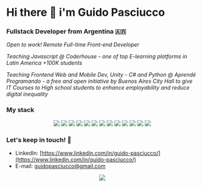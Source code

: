 # Hi there 👋 i'm **Guido Pasciucco**
### Fullstack Developer from Argentina 🇦🇷

*Open to work! Remote Full-time Front-end Developer*

*Teaching Javascript @ Coderhouse - one of top E-learning platforms in Latin America +100K students*

*Teaching Frontend Web and Mobile Dev, Unity - C# and Python @ Aprendé Programando - a free and open initiative by Buenos Aires City Hall to give IT Courses to High school students to enhance employability and reduce digital inequality*
 
### My stack 

<div align="center">
    <img src="https://img.shields.io/badge/HTML5-E34F26?style=for-the-badge&logo=html5&logoColor=white" />
    <img src="https://img.shields.io/badge/CSS3-1572B6?style=for-the-badge&logo=css3&logoColor=white" />
    <img src="https://img.shields.io/badge/JavaScript-F7DF1E?style=for-the-badge&logo=javascript&logoColor=black" />
    <img src="https://img.shields.io/badge/Express.js-404D59?style=for-the-badge" />
    <img src="https://img.shields.io/badge/React-20232A?style=for-the-badge&logo=react&logoColor=61DAFB" /> 
    <img src="https://img.shields.io/badge/Node.js-43853D?style=for-the-badge&logo=node.js&logoColor=white" />
    <img src="https://img.shields.io/badge/MySQL-00000F?style=for-the-badge&logo=mysql&logoColor=white" />
    <img src="https://img.shields.io/badge/MongoDB-4EA94B?style=for-the-badge&logo=mongodb&logoColor=white" />
    <img src="https://img.shields.io/badge/PostgreSQL-316192?style=for-the-badge&logo=postgresql&logoColor=white" />
    <img src="https://img.shields.io/badge/Java-ED8B00?style=for-the-badge&logo=java&logoColor=white" />
    <img src="https://img.shields.io/badge/Spring-6DB33F?style=for-the-badge&logo=spring&logoColor=white" />
    <img src="https://img.shields.io/badge/Python-1572B6?style=for-the-badge&logo=python&logoColor=white" />
    <img src="https://img.shields.io/badge/Python-1572B6?style=for-the-badge&logo=typescript&logoColor=white" />
 
</div>

### Let's keep in touch! 📲

- LinkedIn: [https://www.linkedin.com/in/guido-pasciucco/](https://www.linkedin.com/in/guido-pasciucco/)
- E-mail: guidopasciucco@gmail.com

<div align="center">
    <img src="https://forthebadge.com/images/badges/built-with-love.svg" />
</div>


<!--

    <img src="https://img.shields.io/badge/TypeScript-007ACC?style=for-the-badge&logo=typescript&logoColor=white" />
    <img src="https://img.shields.io/badge/Amazon_AWS-232F3E?style=for-the-badge&logo=amazon-aws&logoColor=white" />

**guido-pasciucco/guido-pasciucco** is a ✨ _special_ ✨ repository because its `README.md` (this file) appears on your GitHub profile.
- 👯 I’m looking to collaborate on ...
- 🤔 I’m looking for help with ...
- 💬 Ask me about ...
- 📫 How to reach me: ...
- 😄 Pronouns: ...
- ⚡ Fun fact: ...
-->
